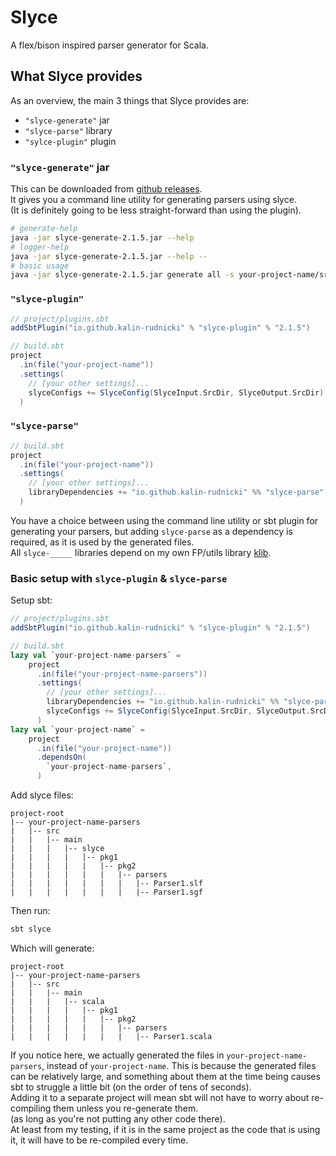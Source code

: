 
# Slyce

A flex/bison inspired parser generator for Scala.

## What Slyce provides

As an overview, the main 3 things that Slyce provides are:
- `"slyce-generate"` jar
- `"slyce-parse"` library
- `"sylce-plugin"` plugin

### `"slyce-generate"` jar
This can be downloaded from [github releases](https://github.com/Kalin-Rudnicki/slyce-fp/releases).  
It gives you a command line utility for generating parsers using slyce.  
(It is definitely going to be less straight-forward than using the plugin).  
```sh
# generate-help
java -jar slyce-generate-2.1.5.jar --help
# logger-help
java -jar slyce-generate-2.1.5.jar --help --
# basic usage
java -jar slyce-generate-2.1.5.jar generate all -s your-project-name/src/main
```

### `"slyce-plugin"`

```scala
// project/plugins.sbt
addSbtPlugin("io.github.kalin-rudnicki" % "slyce-plugin" % "2.1.5")
```
```scala
// build.sbt
project
  .in(file("your-project-name"))
  .settings(
    // [your other settings]...
    slyceConfigs += SlyceConfig(SlyceInput.SrcDir, SlyceOutput.SrcDir),
  )
```

### `"slyce-parse"`

```scala
// build.sbt
project
  .in(file("your-project-name"))
  .settings(
    // [your other settings]...
    libraryDependencies += "io.github.kalin-rudnicki" %% "slyce-parse" % "2.1.5",
  )
```

You have a choice between using the command line utility or sbt plugin for generating your parsers,
but adding `slyce-parse` as a dependency is required, as it is used by the generated files.  
All `slyce-_____` libraries depend on my own FP/utils library [klib](https://github.com/Kalin-Rudnicki/klib).

### Basic setup with `slyce-plugin` & `slyce-parse`

Setup sbt:
```scala
// project/plugins.sbt
addSbtPlugin("io.github.kalin-rudnicki" % "slyce-plugin" % "2.1.5")
```
```scala
// build.sbt
lazy val `your-project-name-parsers` =
    project
      .in(file("your-project-name-parsers"))
      .settings(
        // [your other settings]...
        libraryDependencies += "io.github.kalin-rudnicki" %% "slyce-parse" % "2.1.5",
        slyceConfigs += SlyceConfig(SlyceInput.SrcDir, SlyceOutput.SrcDir),
      )
lazy val `your-project-name` =
    project
      .in(file("your-project-name"))
      .dependsOn(
        `your-project-name-parsers`,
      )
```

Add slyce files:
```
project-root
|-- your-project-name-parsers
|   |-- src
|   |   |-- main
|   |   |   |-- slyce
|   |   |   |   |-- pkg1
|   |   |   |   |   |-- pkg2
|   |   |   |   |   |   |-- parsers
|   |   |   |   |   |   |   |-- Parser1.slf
|   |   |   |   |   |   |   |-- Parser1.sgf
```

Then run:
```sh
sbt slyce
```

Which will generate:
```
project-root
|-- your-project-name-parsers
|   |-- src
|   |   |-- main
|   |   |   |-- scala
|   |   |   |   |-- pkg1
|   |   |   |   |   |-- pkg2
|   |   |   |   |   |   |-- parsers
|   |   |   |   |   |   |   |-- Parser1.scala
```

If you notice here, we actually generated the files in `your-project-name-parsers`, instead of `your-project-name`.
This is because the generated files can be relatively large,
and something about them at the time being causes sbt to struggle a little bit
(on the order of tens of seconds).  
Adding it to a separate project will mean sbt will not have to worry about re-compiling them unless you re-generate them.  
(as long as you're not putting any other code there).  
At least from my testing, if it is in the same project as the code that is using it,
it will have to be re-compiled every time.
